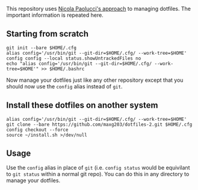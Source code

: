 This repository uses [Nicola Paolucci's approach](https://developer.atlassian.com/blog/2016/02/best-way-to-store-dotfiles-git-bare-repo/) to managing dotfiles. The important information is repeated here.

## Starting from scratch
``` shell
git init --bare $HOME/.cfg
alias config='/usr/bin/git --git-dir=$HOME/.cfg/ --work-tree=$HOME'
config config --local status.showUntrackedFiles no
echo "alias config='/usr/bin/git --git-dir=$HOME/.cfg/ --work-tree=$HOME'" >> $HOME/.bashrc
```
Now manage your dotfiles just like any other repository except that you should now use the `config` alias instead of `git`.

## Install these dotfiles on another system
``` shell
alias config='/usr/bin/git --git-dir=$HOME/.cfg/ --work-tree=$HOME'
git clone --bare https://github.com/maxg203/dotfiles-2.git $HOME/.cfg
config checkout --force
source ~/install.sh >/dev/null
```

## Usage
Use the `config` alias in place of `git` (i.e. `config status` would be equivilant to `git status` within a normal git repo). You can do this in any directory to manage your dotfiles.
